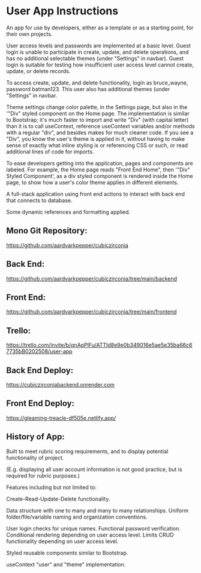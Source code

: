# User App Instructions

An app for use by developers, either as a template or as a starting point, for their own projects.

User access levels and passwords are implemented at a basic level.  Guest login is unable to participate in create, update, and delete operations, and has no additional selectable themes (under "Settings" in navbar).  Guest login is suitable for testing how insufficient user access level cannot create, update, or delete records.

To access create, update, and delete functionality, login as bruce_wayne, password batman123.  This user also has additional themes (under "Settings" in navbar.

Theme settings change color palette, in the Settings page, but also in the '"Div" styled component on the Home page.  The implementation is similar to Bootstrap; it's much faster to import and write "Div" (with capital letter) than it is to call useContext, reference useContext variables and/or methods with a regular "div", and besides makes for much cleaner code.  If you see a "Div", you know the user's theme is applied in it, without having to make sense of exactly what inline styling is or referencing CSS or such, or read additional lines of code for imports.

To ease developers getting into the application, pages and components are labeled.  For example, the Home page reads "Front End Home", then '"Div" Styled Component', as a div styled component is rendered inside the Home page, to show how a user's color theme applies in different elements.

A full-stack application using front end actions to interact with back end that connects to database.

Some dynamic references and formatting applied.

## Mono Git Repository:
https://github.com/aardvarkpepper/cubiczirconia

## Back End:
https://github.com/aardvarkpepper/cubiczirconia/tree/main/backend

## Front End:
https://github.com/aardvarkpepper/cubiczirconia/tree/main/frontend

## Trello:
https://trello.com/invite/b/qnApPlFu/ATTId8e9e0b349016e5ae5e35ba66c67735bB0202508/user-app

## Back End Deploy:
https://cubiczirconiabackend.onrender.com

## Front End Deploy:
https://gleaming-treacle-df505e.netlify.app/

## History of App:
Built to meet rubric scoring requirements, and to display potential functionality of project.

(E.g. displaying all user account information is not good practice, but is required for rubric purposes.)

Features including but not limited to:

Create-Read-Update-Delete functionality.

Data structure with one to many and many to many relationships.
Uniform folder/file/variable naming and organization conventions.

User login checks for unique names.
Functional password verification.
Conditional rendering depending on user access level.
Limits CRUD functionality depending on user access level.

Styled reusable components similar to Bootstrap.

useContext "user" and "theme" implementation.
